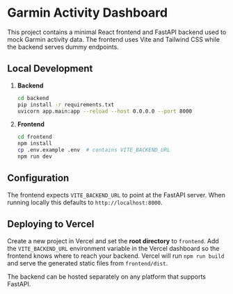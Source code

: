 # Garmin Activity Dashboard

This project contains a minimal React frontend and FastAPI backend used to mock
Garmin activity data. The frontend uses Vite and Tailwind CSS while the backend
serves dummy endpoints.

## Local Development

1. **Backend**
   ```bash
   cd backend
   pip install -r requirements.txt
   uvicorn app.main:app --reload --host 0.0.0.0 --port 8000
   ```
2. **Frontend**
   ```bash
   cd frontend
   npm install
   cp .env.example .env  # contains VITE_BACKEND_URL
   npm run dev
   ```

## Configuration

The frontend expects `VITE_BACKEND_URL` to point at the FastAPI server. When
running locally this defaults to `http://localhost:8000`.

## Deploying to Vercel

Create a new project in Vercel and set the **root directory** to `frontend`.
Add the `VITE_BACKEND_URL` environment variable in the Vercel dashboard so the
frontend knows where to reach your backend. Vercel will run `npm run build` and
serve the generated static files from `frontend/dist`.

The backend can be hosted separately on any platform that supports FastAPI.
